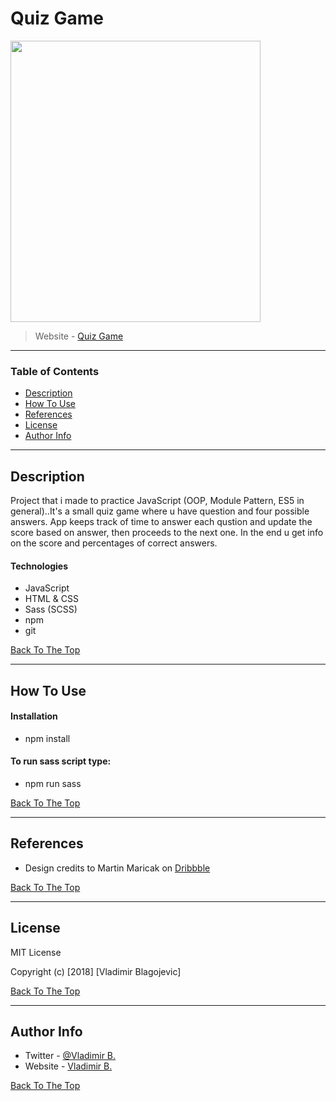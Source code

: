 # Quiz Game

<img src="img/quiz.gif" width="400" height="450">

>  Website - [Quiz Game]( https://vladimirblagojevic.github.io/Quiz-Game/)

---

### Table of Contents

- [Description](#description)
- [How To Use](#how-to-use)
- [References](#references)
- [License](#license)
- [Author Info](#author-info)

---

## Description

 Project that i made to practice JavaScript (OOP, Module Pattern, ES5 in general)..It's a small quiz game where u have question and four possible answers. App keeps track of time to answer each qustion and update the score based on answer, then proceeds to the next one. In the end u get info on the score and percentages of correct answers.

#### Technologies

- JavaScript
- HTML & CSS
- Sass (SCSS)
- npm
- git

[Back To The Top](#read-me-template)

---

## How To Use

#### Installation

- npm install

#### To run sass script  type:

- npm run sass

  
[Back To The Top](#read-me-template)

---

## References

- Design credits to Martin Maricak on [Dribbble](https://dribbble.com/shots/2117529-Android-quiz-app-Play-screen)

  
[Back To The Top](#read-me-template)

---

## License

MIT License

Copyright (c) [2018] [Vladimir Blagojevic]


[Back To The Top](#read-me-template)

---

## Author Info

- Twitter - [@Vladimir B.](https://twitter.com/Kvout90)
- Website - [Vladimir B.](https://github.com/VladimirBlagojevic)

[Back To The Top](#read-me-template)












